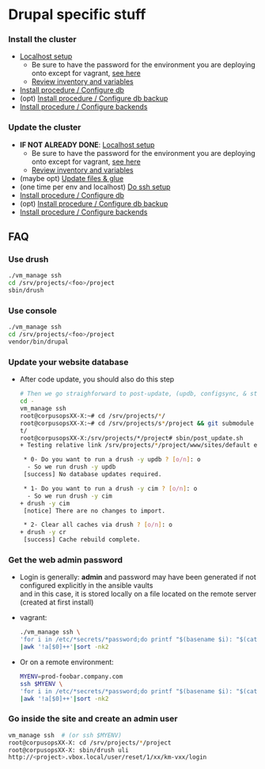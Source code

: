 # Drupal specific stuff

### <a name="install_cluster"/>Install the cluster
- [Localhost setup](./deploy.md#prepare)
    - Be sure to have the password for the environment you are deploying onto except for vagrant, [see here](./deploy.md#setupvault)
    - [Review inventory and variables](./deploy.md#managevault)
- [Install procedure / Configure db](./deploy.md#install_db)
- (opt) [Install procedure / Configure db backup](./deploy.md#install_db_backup)
- [Install procedure / Configure backends](./deploy.md#install_app)

### <a name="update_cluster"/>Update the cluster
- **IF NOT ALREADY DONE**: [Localhost setup](./deploy.md#prepare)
    - Be sure to have the password for the environment you are deploying onto except for vagrant, [see here](./deploy.md#setupvault)
    - [Review inventory and variables](./deploy.md#managevault)
- (maybe opt) [Update files & glue](deploy.md#code_sync)
- (one time per env and localhost) [Do ssh setup](deploy.md#sshdeploysetup)
- [Install procedure / Configure db](./deploy.md#install_db)
- (opt) [Install procedure / Configure db backup](./deploy.md#install_db_backup)
- [Install procedure / Configure backends](./deploy.md#install_app)


## FAQ
### <a name="drush"/>Use drush
```sh
./vm_manage ssh
cd /srv/projects/<foo>/project
sbin/drush
```

### <a name="dconsole"/>Use console
```sh
./vm_manage ssh
cd /srv/projects/<foo>/project
vendor/bin/drupal
```

### <a name="ddbup"/>Update your website database
- After code update, you should also do this step

    ```sh
    # Then we go straighforward to post-update, (updb, configsync, & stuff)
    cd -
    vm_manage ssh
    root@corpusopsXX-X:~# cd /srv/projects/*/
    root@corpusopsXX-X:~# cd /srv/projects/s*/project && git submodule init
    t/
    root@corpusopsXX-X:/srv/projects/*/project# sbin/post_update.sh
    + Testing relative link /srv/projects/*/project/www/sites/default exists

     * 0- Do you want to run a drush -y updb ? [o/n]: o
      - So we run drush -y updb
     [success] No database updates required.

     * 1- Do you want to run a drush -y cim ? [o/n]: o
      - So we run drush -y cim
    + drush -y cim
     [notice] There are no changes to import.

     * 2- Clear all caches via drush ? [o/n]: o
    + drush -y cr
     [success] Cache rebuild complete.
    ```

### <a name="password"/>Get the web admin password
- Login is generally: **admin** and password may have been generated if not configured explicitly in the ansible vaults<br/>
  and in this case, it is stored locally on a file located on the remote server (created at first install)
- vagrant:

    ```sh
    ./vm_manage ssh \
    'for i in /etc/*secrets/*password;do printf "$(basename $i): "$(cat $i)\\n;done'\
    |awk '!a[$0]++'|sort -nk2
    ```
- Or on a remote environment:

    ```sh
    MYENV=prod-foobar.company.com
    ssh $MYENV \
    'for i in /etc/*secrets/*password;do printf "$(basename $i): "$(cat $i)\\n;done'\
    |awk '!a[$0]++'|sort -nk2
    ```

### <a name="duli"/>Go inside the site and create an admin user
```sh
vm_manage ssh  # (or ssh $MYENV)
root@corpusopsXX-X: cd /srv/projects/*/project
root@corpusopsXX-X: sbin/drush uli
http://<project>.vbox.local/user/reset/1/xx/km-vxx/login
```
